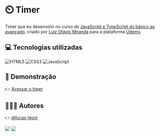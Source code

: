 # ⏲️ Timer

Timer que eu desenvolvi no curso de [JavaScript e TypeScript do básico ao avançado](https://www.udemy.com/course/curso-de-javascript-moderno-do-basico-ao-avancado/),
criado por [Luiz Otávio Miranda](https://www.github.com/luizomf) para a plataforma [Udemy](https://www.udemy.com).

## 💻 Tecnologias utilizadas

![HTML5](https://img.shields.io/badge/HTML5-E34F26?style=for-the-badge&logo=html5&logoColor=white)
![CSS3](https://img.shields.io/badge/CSS3-1572B6?style=for-the-badge&logo=css3&logoColor=white)
![JavaScript](https://img.shields.io/badge/JavaScript-F7DF1E?style=for-the-badge&logo=javascript&logoColor=black)

## 🔗 Demonstração

👉 [Acessar o timer](https://timer-ll.vercel.app/)

## 🙋🏻‍♂️ Autores

👉 [@lucas-leoni](https://www.github.com/lucas-leoni)

<a href="https://www.linkedin.com/in/lucas-leoni09/" target="_blank"><img src="https://img.shields.io/badge/-LinkedIn-%230077B5?style=for-the-badge&logo=linkedin&logoColor=white" target="_blank"></a>
<a href="https://api.whatsapp.com/send?phone=5547997011007&text=Ol%C3%A1,%20Lucas" target="_blank"><img src="https://img.shields.io/badge/WhatsApp-25D366?style=for-the-badge&logo=whatsapp&logoColor=white" target="_blank"></a>
